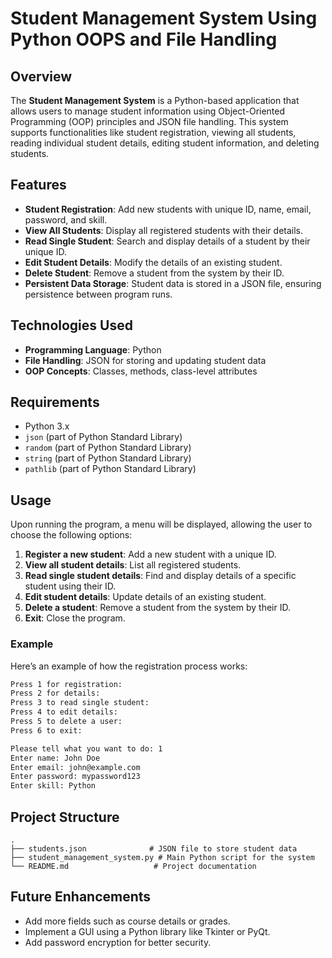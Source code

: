 # Student Management System Using Python OOPS and File Handling

## Overview
The **Student Management System** is a Python-based application that allows users to manage student information using Object-Oriented Programming (OOP) principles and JSON file handling. This system supports functionalities like student registration, viewing all students, reading individual student details, editing student information, and deleting students.

## Features
- **Student Registration**: Add new students with unique ID, name, email, password, and skill.
- **View All Students**: Display all registered students with their details.
- **Read Single Student**: Search and display details of a student by their unique ID.
- **Edit Student Details**: Modify the details of an existing student.
- **Delete Student**: Remove a student from the system by their ID.
- **Persistent Data Storage**: Student data is stored in a JSON file, ensuring persistence between program runs.

## Technologies Used
- **Programming Language**: Python
- **File Handling**: JSON for storing and updating student data
- **OOP Concepts**: Classes, methods, class-level attributes

## Requirements
- Python 3.x
- `json` (part of Python Standard Library)
- `random` (part of Python Standard Library)
- `string` (part of Python Standard Library)
- `pathlib` (part of Python Standard Library)

## Usage
Upon running the program, a menu will be displayed, allowing the user to choose the following options:
1. **Register a new student**: Add a new student with a unique ID.
2. **View all student details**: List all registered students.
3. **Read single student details**: Find and display details of a specific student using their ID.
4. **Edit student details**: Update details of an existing student.
5. **Delete a student**: Remove a student from the system by their ID.
6. **Exit**: Close the program.

### Example
Here’s an example of how the registration process works:

```bash
Press 1 for registration:
Press 2 for details:
Press 3 to read single student:
Press 4 to edit details:
Press 5 to delete a user:
Press 6 to exit:

Please tell what you want to do: 1
Enter name: John Doe
Enter email: john@example.com
Enter password: mypassword123
Enter skill: Python
```

## Project Structure
```plaintext
.
├── students.json              # JSON file to store student data
├── student_management_system.py # Main Python script for the system
└── README.md                   # Project documentation
```

## Future Enhancements
- Add more fields such as course details or grades.
- Implement a GUI using a Python library like Tkinter or PyQt.
- Add password encryption for better security.


